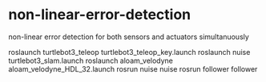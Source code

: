 # non-linear-error-detection
non-linear error detection for both sensors and actuators simultanuously

roslaunch turtlebot3_teleop turtlebot3_teleop_key.launch 
roslaunch nuise turtlebot3_slam.launch
roslaunch aloam_velodyne aloam_velodyne_HDL_32.launch
rosrun nuise nuise
rosrun follower follower
